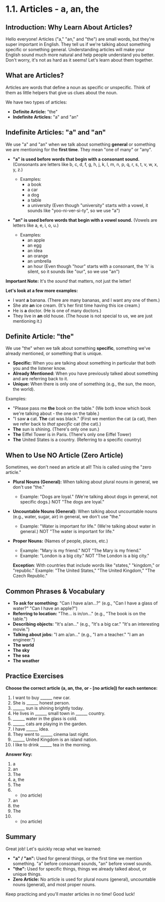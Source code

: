 # 1.1. Articles - a, an, the

## Introduction: Why Learn About Articles?

Hello everyone! Articles ("a," "an," and "the") are small words, but they're super important in English. They tell us if we're talking about something specific or something general. Understanding articles will make your English sound much more natural and help people understand you better. Don't worry, it's not as hard as it seems! Let's learn about them together.

## What are Articles?

Articles are words that define a noun as specific or unspecific. Think of them as little helpers that give us clues about the noun.

We have two types of articles:

*   **Definite Article:** "the"
*   **Indefinite Articles:** "a" and "an"

## Indefinite Articles: "a" and "an"

We use "a" and "an" when we talk about something **general** or something we are mentioning for the **first time**.  They mean "one of many" or "any".

*   **"a" is used before words that begin with a consonant sound.** (Consonants are letters like b, c, d, f, g, h, j, k, l, m, n, p, q, r, s, t, v, w, x, y, z.)

    *   Examples:
        *   a book
        *   a car
        *   a dog
        *   a table
        *   a university (Even though "university" starts with a vowel, it sounds like "yoo-ni-ver-si-ty", so we use "a")

*   **"an" is used before words that begin with a vowel sound.** (Vowels are letters like a, e, i, o, u.)

    *   Examples:
        *   an apple
        *   an egg
        *   an idea
        *   an orange
        *   an umbrella
        *   an hour (Even though "hour" starts with a consonant, the 'h' is silent, so it sounds like "our", so we use "an")

**Important Note:** It's the *sound* that matters, not just the letter!

**Let's look at a few more examples:**

*   I want **a** banana. (There are many bananas, and I want any one of them.)
*   She ate **an** ice cream. (It's her first time having this ice cream.)
*   He is **a** doctor. (He is one of many doctors.)
*   They live in **an** old house. (The house is not special to us, we are just mentioning it.)

## Definite Article: "the"

We use "the" when we talk about something **specific**, something we've already mentioned, or something that is unique.

*   **Specific:** When you are talking about something in particular that both you and the listener know.
*   **Already Mentioned:** When you have previously talked about something and are referring back to it.
*   **Unique:**  When there is only one of something (e.g., the sun, the moon, the world).

Examples:

*   "Please pass me **the** book on the table." (We both know which book we're talking about - the one on the table.)
*   "I saw **a** cat. **The** cat was black." (First we mention the cat (a cat), then we refer back to *that specific* cat (the cat).)
*   **The** sun is shining. (There's only one sun.)
*   **The** Eiffel Tower is in Paris. (There's only one Eiffel Tower)
*   **The** United States is a country. (Referring to a specific country)

## When to Use NO Article (Zero Article)

Sometimes, we don't need an article at all! This is called using the "zero article."

*   **Plural Nouns (General):** When talking about plural nouns in general, we don't use "the."

    *   Example: "Dogs are loyal." (We're talking about dogs in general, not specific dogs.) NOT "The dogs are loyal."

*   **Uncountable Nouns (General):** When talking about uncountable nouns (e.g., water, sugar, air) in general, we don't use "the."

    *   Example: "Water is important for life." (We're talking about water in general.) NOT "The water is important for life."

*   **Proper Nouns:** (Names of people, places, etc.)

    *   Example: "Mary is my friend." NOT "The Mary is my friend."
    *   Example: "London is a big city." NOT "The London is a big city."

    **Exception**: With countries that include words like "states," "kingdom," or "republic." Example: "The United States," "The United Kingdom," "The Czech Republic."
## Common Phrases & Vocabulary

*   **To ask for something:** "Can I have a/an...?" (e.g., "Can I have a glass of water?" "Can I have an apple?")
*   **Referring to location:** "The... is in/on..." (e.g., "The book is on the table.")
*   **Describing objects:** "It's a/an..." (e.g., "It's a big car." "It's an interesting movie.")
*   **Talking about jobs:** "I am a/an..." (e.g., "I am a teacher." "I am an engineer.")
*   **The world**
*   **The sky**
*   **The sea**
*   **The weather**

## Practice Exercises

**Choose the correct article (a, an, the, or - [no article]) for each sentence:**

1.  I want to buy ______ new car.
2.  She is ______ honest person.
3.  ______ sun is shining brightly today.
4.  He lives in ______ small town in ______ country.
5.  ______ water in the glass is cold.
6.  ______ cats are playing in the garden.
7.  I have ______ idea.
8.  They went to ______ cinema last night.
9.  ______ United Kingdom is an island nation.
10. I like to drink ______ tea in the morning.

**Answer Key:**

1.  a
2.  an
3.  The
4.  a, the
5.  The
6.  - (no article)
7.  an
8.  the
9.  The
10. - (no article)

## Summary

Great job!  Let's quickly recap what we learned:

*   **"a" / "an":** Used for general things, or the first time we mention something. "a" before consonant sounds, "an" before vowel sounds.
*   **"the":** Used for specific things, things we already talked about, or unique things.
*   **Zero Article:** No article is used for plural nouns (general), uncountable nouns (general), and most proper nouns.

Keep practicing and you'll master articles in no time! Good luck!
